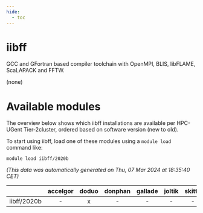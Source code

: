 ```yaml
---
hide:
  - toc
---
```


iibff
=====


GCC and GFortran based compiler toolchain with OpenMPI, BLIS, libFLAME, ScaLAPACK and FFTW.

(none)
# Available modules


The overview below shows which iibff installations are available per HPC-UGent Tier-2cluster, ordered based on software version (new to old).

To start using iibff, load one of these modules using a `module load` command like:

```shell
module load iibff/2020b
```

*(This data was automatically generated on Thu, 07 Mar 2024 at 18:35:40 CET)*  

| |accelgor|doduo|donphan|gallade|joltik|skitty|
| :---: | :---: | :---: | :---: | :---: | :---: | :---: |
|iibff/2020b|-|x|-|-|-|-|
